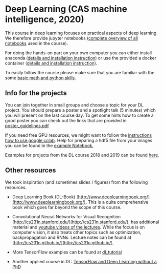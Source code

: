 
# Deep Learning (CAS machine intelligence, 2020) 

This course in deep learning focuses on practical aspects of deep learning. We therefore provide jupyter notebooks ([complete overview of all notebooks](https://github.com/tensorchiefs/dl_course_2020/tree/master/notebooks) used in the course).

For doing the hands-on part on your own computer you can either install anaconda ([details and installation instruction](anaconda.md)) or use the provided a docker container ([details and installation instruction](docker.md)).

To easily follow the course please make sure that you are familiar with the some [basic math and python skills](prerequistites.md). 

## Info for the projects
You can join together in small groups and choose a topic for your DL project. You should prepare a poster and a spotlight talk (5 minutes) which you will present on the last course day. To get some hints how to create a good poster you can check out the links that are provided in <a href="https://www.dropbox.com/s/u1f6mqk4pc3uhxe/poster-guidelines.pdf?dl=1">poster_guidelines.pdf</a> 

If you need free GPU resources, we might want to follow the [instructions how to use google colab](co.md). Help for preparing a hdf5 file from your images you can be found in the <a href="https://github.com/tensorchiefs/dl_course_2018/blob/master/notebooks/data_prep.ipynb"> example Notebook.</a> 

Examples for projects from the DL course 2018 and 2019 can be found [here](projects.md).

## Other resources
We took inspiration (and sometimes slides / figures) from the following resources.

* Deep Learning Book (DL-Book) [http://www.deeplearningbook.org/](http://www.deeplearningbook.org/). This is a quite comprehensive book which goes far beyond the scope of this course.

* Convolutional Neural Networks for Visual Recognition [http://cs231n.stanford.edu/](http://cs231n.stanford.edu/), has additional material and [youtube videos of the lectures](https://www.youtube.com/playlist?list=PLkt2uSq6rBVctENoVBg1TpCC7OQi31AlC). While the focus is on computer vision, it also treats other topics such as optimization, backpropagation and RNNs. Lecture notes can be found at [http://cs231n.github.io/](http://cs231n.github.io/).

* More TensorFlow examples can be found at [dl_tutorial](https://github.com/oduerr/dl_tutorial/tree/master/tensorflow/) 

* Another applied course in DL: [TensorFlow and Deep Learning without a PhD](https://cloud.google.com/blog/big-data/2017/01/learn-tensorflow-and-deep-learning-without-a-phd)

